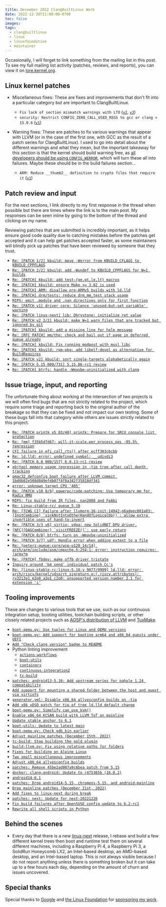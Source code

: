 ```yaml
---
title: December 2022 ClangBuiltLinux Work
date: 2022-12-30T11:00:00-0700
toc: false
images:
tags:
  - clangbuiltlinux
  - linux
  - linuxfoundation
  - maintainer
---
```


Occasionally, I will forget to link something from the mailing list in this post. To see my full mailing list activity (patches, reviews, and reports), you can view it on [lore.kernel.org](https://lore.kernel.org/all/?q=f:nathan@kernel.org).

## Linux kernel patches

* Miscellaneous fixes: These are fixes and improvements that don't fit into a particular category but are important to ClangBuiltLinux.

  * `Fix lack of section mismatch warnings with LTO` ([`v2`](https://lore.kernel.org/20221207191657.2852229-1-nathan@kernel.org/), [`v3`](https://lore.kernel.org/20221213183529.766630-1-nathan@kernel.org/))
  * `security: Restrict CONFIG_ZERO_CALL_USED_REGS to gcc or clang > 15.0.6` ([`v1`](https://lore.kernel.org/20221214232602.4118147-1-nathan@kernel.org/))

* Warning fixes: These are patches to fix various warnings that appear with LLVM (or in the case of the first one, with GCC as the result of a patch series for ClangBuiltLinux). I used to go into detail about the different warnings and what they mean, but the important takeaway for this section is that the kernel should build warning free, as [all developers should be using `CONFIG_WERROR`](https://lore.kernel.org/r/CAHk-=wifoM9VOp-55OZCRcO9MnqQ109UTuCiXeZ-eyX_JcNVGg@mail.gmail.com/), which will turn these all into failures. Maybe these should be in the build failures section...

  * `ARM: Reduce __thumb2__ definition to crypto files that require it` ([`v1`](https://lore.kernel.org/20221222193039.2267074-1-nathan@kernel.org/))



## Patch review and input

For the next sections, I link directly to my first response in the thread when possible but there are times where the link is to the main post. My responses can be seen inline by going to the bottom of the thread and clicking on my name.

Reviewing patches that are submitted is incredibly important, as it helps ensure good code quality due to catching mistakes before the patches get accepted and it can help get patches accepted faster, as some maintainers will blindly pick up patches that have been reviewed by someone that they trust.

* [`Re: [PATCH 1/2] kbuild: move -Werror from KBUILD_CFLAGS to KBUILD_CPPFLAGS`](https://lore.kernel.org/Y5N0wwIkoHuPbcwU@dev-arch.thelio-3990X/)
* [`Re: [PATCH 2/2] kbuild: add -Wundef to KBUILD_CPPFLAGS for W=1 builds`](https://lore.kernel.org/Y5N1HGYyJGgm3qVH@dev-arch.thelio-3990X/)
* [`Re: [PATCH] kbuild: add test-{ge,gt,le,lt} macros`](https://lore.kernel.org/Y5dgK2D4TP35PkKg@dev-arch.thelio-3990X/)
* [`Re: [PATCH] kbuild: ensure Make >= 3.82 is used`](https://lore.kernel.org/Y5djBr9rVhSq8+iK@dev-arch.thelio-3990X/)
* [`Re: [PATCH] ARM: disallow pre-ARMv5 builds with ld.lld`](https://lore.kernel.org/Y5z66Oh1mcOul0Jw@dev-arch.thelio-3990X/)
* [`Re: [PATCH] drm/tests: reduce drm_mm_test stack usage`](https://lore.kernel.org/Y5z7ZJdioD0Nyqss@dev-arch.thelio-3990X/)
* [`MIPS: emit .module and .nan directives only for first function`](https://reviews.llvm.org/D140270#4005242)
* [`Re: [PATCH v1] driver core: Silence 'unused-but-set variable' warning`](https://lore.kernel.org/Y6Xl3M7Tx+c2SCa9@dev-arch.thelio-3990X/)
* [`Re: [PATCH linux-next] lib: Dhrystone: initialize ret value`](https://lore.kernel.org/Y6aVA9M%2Fwxsi%2FKKh@dev-arch.thelio-3990X/)
* [`Re: [PATCH v2 2/2] kbuild: make W=1 warn files that are tracked but ignored by git`](https://lore.kernel.org/all/Y6ptNLXJK8Z3TLJl@dev-arch.thelio-3990X/)
* [`Re: [PATCH] kbuild: add a missing line for help message`](https://lore.kernel.org/Y6sjRvdmzGqer5oL@dev-arch.thelio-3990X/)
* [`Re: [RFC PATCH] mm/thp: check and bail out if page in deferred queue already`](https://lore.kernel.org/Y6tSUutBqeXeOrcR@dev-arch.thelio-3990X/)
* [`Re: [PATCH] kbuild: Fix running modpost with musl libc`](https://lore.kernel.org/Y6xwKFwtTrZ4Uzqk@dev-arch.thelio-3990X/)
* [`Re: [PATCH] kbuild: rpm-pkg: add libelf-devel as alternative for BuildRequires`](https://lore.kernel.org/Y6zevMoJOZh9Ouy3@dev-arch.thelio-3990X/)
* [`Re: [PATCH v2] kbuild: sort single-targets alphabetically again`](https://lore.kernel.org/Y63MaK+98prCZq0R@dev-arch.thelio-3990X/)
* [`Re: [PATCH 5.15 000/731] 5.15.86-rc1 review`](https://lore.kernel.org/Y63Gz7Jpms95bz15@dev-arch.thelio-3990X/)
* [`Re: [PATCH] btrfs: handle -Wmaybe-uninitialized with clang`](https://lore.kernel.org/Y68nyfHNXieotO+C@dev-arch.thelio-3990X/)



## Issue triage, input, and reporting

The unfortunate thing about working at the intersection of two projects is we will often find bugs that are not strictly related to the project, which require some triage and reporting back to the original author of the breakage so that they can be fixed and not impact our own testing. Some of these bugs fall into that category while others are issues strictly related to this project.

* [`Re: [PATCH printk v5 03/40] printk: Prepare for SRCU console list protection`](https://lore.kernel.org/Y4jw3hSuwt3RG4DL@dev-arch.thelio-3990X/)
* [`Re: [mm] f35b5d7d67: will-it-scale.per_process_ops -95.5% regression`](https://lore.kernel.org/Y4keIyIK6OA3nOwT@dev-arch.thelio-3990X/)
* [`CFI failure in efi_call_rts() after ecff303cbcbb`](https://github.com/ClangBuiltLinux/linux/issues/1767)
* [`Re: ld.lld: error: undefined symbol: __udivdi3`](https://lore.kernel.org/Y4913gH2tvIED61P@dev-arch.thelio-3990X/)
* [`Re: [PATCH 6.0 000/157] 6.0.13-rc1 review`](https://lore.kernel.org/Y5iteH7jCU83w5qm@dev-arch.thelio-3990X/)
* [`objtool memory usage regression in -tip tree after call depth tracking`](https://github.com/ClangBuiltLinux/linux/issues/1768)
* [`pmac32_defconfig boot failure after LLVM commit 1bd0b82e508d049efdb07f4f8a342f35818df341`](https://github.com/ClangBuiltLinux/linux/issues/1770)
* [`error: unknown target CPU '405'`](https://github.com/ClangBuiltLinux/linux/issues/1771)
* [`Re: [PATCH v10 8/9] powerpc/code-patching: Use temporary mm for Radix MMU`](https://lore.kernel.org/Y5uA4G7WDaL3uG8Y@dev-arch.thelio-3990X/)
* [`MIPS: fix build from IR files, nan2008 and FpAbi`](https://reviews.llvm.org/D138179)
* [`Re: Linux-stable-rc/ queue_5.10`](https://lore.kernel.org/Y6CCkWLcNZMqN8UV@dev-arch.thelio-3990X/)
* [```Re: [TCWG CI] Failure after llvmorg-16-init-14942-g6adeec881a83: [InstCombine] `sinkNotIntoOtherHandOfLogicalOp()`: allow extra invertible uses of hand-to-invert```](https://lore.kernel.org/Y6EI9exfR%2FWAg%2FOW@dev-arch.thelio-3990X/)
* [`Re: [PATCH 3/3 v6] virtio: vdpa: new SolidNET DPU driver.`](https://lore.kernel.org/Y6HjpvDfIusAz2uS@dev-arch.thelio-3990X/)
* [```[NFC][DAGCombiner] `visitFREEZE()`: use early return```](https://reviews.llvm.org/rG114cc45a095e#1158603)
* [`Re: [PATCH 8/8] btrfs: turn on -Wmaybe-uninitialized`](https://lore.kernel.org/Y6kgR4qnb23UdAEX@dev-arch.thelio-3990X/)
* [`Re: [PATCH 3/7] udf: Handle error when adding extent to a file`](https://lore.kernel.org/Y6ki+weNcHuyH7i1@dev-arch.thelio-3990X/)
* [`Re: [peterz-queue:core/wip-u128 14/14] arch/arm/include/asm/cmpxchg.h:254:1: error: instruction requires: !armv*m`](https://lore.kernel.org/Y6s0Yongvkn1WoIK@dev-arch.thelio-3990X/)
* [`Re: [PATCH] fbdev: make offb driver tristate`](https://lore.kernel.org/Y6s96iuc3NRN5tS4@dev-arch.thelio-3990X/)
* [`Inquiry around 'b4 send' individual patch Cc's`](https://lore.kernel.org/Y6zeRaKlqNhh72OD@dev-arch.thelio-3990X/)
* [`Re: [linux-stable-rc:linux-5.10.y 9077/9999] ld.lld: error: arch/riscv/kernel/vdso/rt_sigreturn.o:(.riscv.attributes): rv32i2p1_m2p0_a2p1_c2p0: unsupported version number 2.1 for extension 'i'`](https://lore.kernel.org/Y6zpt9lSRrJzwEpm@dev-arch.thelio-3990X/)



## Tooling improvements

These are changes to various tools that we use, such as our continuous integration setup, booting utilities, toolchain building scripts, or other closely related projects such as [AOSP's distribution of LLVM](https://android.googlesource.com/platform/prebuilts/clang/host/linux-x86/) and [TuxMake](https://tuxmake.org).

* [`boot-qemu.py: Use tuples for Linux and QEMU versions`](https://github.com/ClangBuiltLinux/boot-utils/pull/78)
* [`boot-qemu.py: Add support for booting arm64 and x86_64 guests under UEFI`](https://github.com/ClangBuiltLinux/boot-utils/pull/79)
* [`Add "Check clang version" badge to README`](https://github.com/ClangBuiltLinux/continuous-integration2/pull/479)
* Python linting improvement
  * [`actions-workflows`](https://github.com/ClangBuiltLinux/actions-workflows/pull/4)
  * [`boot-utils`](https://github.com/ClangBuiltLinux/boot-utils/pull/80)
  * [`containers`](https://github.com/ClangBuiltLinux/containers/pull/48)
  * [`continuous-integration2`](https://github.com/ClangBuiltLinux/continuous-integration2/pull/480)
  * [`tc-build`](https://github.com/ClangBuiltLinux/tc-build/pull/210)
* [`patches: android13-5.10: Add upstream series for pahole 1.24 compatability`](https://github.com/ClangBuiltLinux/continuous-integration2/pull/481)
* [`Add support for mounting a shared folder between the host and guest via virtiofs`](https://github.com/ClangBuiltLinux/boot-utils/pull/82)
* [`generator.yml: Disable x86_64 allyesconfig builds on -tip`](https://github.com/ClangBuiltLinux/continuous-integration2/pull/482)
* [`Add x86 vDSO patch for tip of tree ld.lld default change`](https://github.com/ClangBuiltLinux/continuous-integration2/pull/483)
* [`boot-qemu.py: Simplify can_use_kvm()`](https://github.com/ClangBuiltLinux/boot-utils/pull/84)
* [`Enable x86_64 KCSAN build with LLVM ToT on mainline`](https://github.com/ClangBuiltLinux/continuous-integration2/pull/484)
* [`Update stable anchor to 6.1`](https://github.com/ClangBuiltLinux/continuous-integration2/pull/485)
* [`boot-utils: Update to latest main`](https://github.com/ClangBuiltLinux/continuous-integration2/pull/486)
* [`boot-qemu.py: Check gdb_bin earlier`](https://github.com/ClangBuiltLinux/boot-utils/pull/85)
* [`Adjust mainline patches (December 15th, 2022)`](https://github.com/ClangBuiltLinux/continuous-integration2/pull/487)
* [`tc-build: Stop building the gold plugin`](https://github.com/ClangBuiltLinux/tc-build/pull/212)
* [`build-llvm.py: Fix using relative paths for folders`](https://github.com/ClangBuiltLinux/tc-build/pull/213)
* [`Fixes for building on Alpine Linux`](https://github.com/ClangBuiltLinux/tc-build/pull/214)
* [`Two small miscellaneous improvements`](https://github.com/ClangBuiltLinux/tc-build/pull/215)
* [`Adjust x86_64 allyesconfig builds`](https://github.com/ClangBuiltLinux/continuous-integration2/pull/488)
* [`patches: Remove 45be2ad007a9c6bea patch from 5.15`](https://github.com/ClangBuiltLinux/continuous-integration2/pull/489)
* [`docker: clang-android: Update to r475365b (16.0.2)`](https://gitlab.com/Linaro/tuxmake/-/merge_requests/285)
* [`android14-6.1`](https://github.com/ClangBuiltLinux/continuous-integration2/pull/490)
* [`patches: Drop android14-5.15, chromeos-5.15, and android-mainline`](https://github.com/ClangBuiltLinux/continuous-integration2/pull/491)
* [`Drop mainline patches (December 21st, 2022)`](https://github.com/ClangBuiltLinux/continuous-integration2/pull/492)
* [`Add fixes to linux-next during break`](https://github.com/ClangBuiltLinux/continuous-integration2/pull/493)
* [`patches: next: Update for next-20221226`](https://github.com/ClangBuiltLinux/continuous-integration2/pull/494)
* [`Fix build failures after OpenSUSE config update to 6.2-rc1`](https://github.com/ClangBuiltLinux/continuous-integration2/pull/495)
* [`Rewrite all shell scripts in Python`](https://github.com/ClangBuiltLinux/continuous-integration2/pull/496)



## Behind the scenes

* Every day that there is a new [linux-next](https://git.kernel.org/pub/scm/linux/kernel/git/next/linux-next.git/) release, I rebase and build a few different kernel trees then boot and runtime test them on several different machines, including a Raspberry Pi 4, a Raspberry Pi 3, a SolidRun Honeycomb LX2, an Intel-based desktop, an AMD-based desktop, and an Intel-based laptop. This is not always visible because I do not report anything unless there is something broken but it can take up to a few hours each day, depending on the amount of churn and issues uncovered.



## Special thanks

Special thanks to [Google](https://www.google.com/) and [the Linux Foundation](https://linuxfoundation.org/) for [sponsoring my work](https://linuxfoundation.org/en/press-release/google-funds-linux-kernel-developers-to-focus-exclusively-on-security/).
